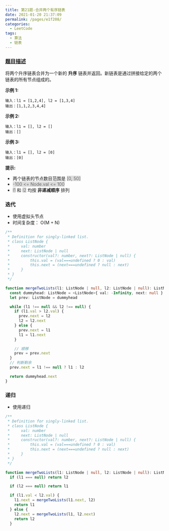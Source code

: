 ```yaml
---
title: 第21题-合并两个有序链表
date: 2021-01-20 21:37:09
permalink: /pages/e1f208/
categories:
  - LeetCode
tags:
  - 算法
  - 链表
---
```


### [题目描述](https://leetcode-cn.com/problems/merge-two-sorted-lists/)

将两个升序链表合并为一个新的 **升序** 链表并返回。新链表是通过拼接给定的两个链表的所有节点组成的。

<!-- more -->

**示例 1:**

```
输入：l1 = [1,2,4], l2 = [1,3,4]
输出：[1,1,2,3,4,4]
```

**示例 2:**

```
输入：l1 = [], l2 = []
输出：[]
```

**示例 3:**

```
输入：l1 = [], l2 = [0]
输出：[0]
```

**提示:**

- 两个链表的节点数目范围是 <span style="background: #ddd; color: #666;">[0, 50]</span>
- <span style="background: #ddd; color: #666;">-100 <= Node.val <= 100</span>
- <span style="background: #ddd; color: #666;">l1</span> 和 <span style="background: #ddd; color: #666;">l2</span> 均按 **非递减顺序** 排列

### 迭代

- 使用虚拟头节点
- 时间复杂度： O(M + N)

```TypeScript
/**
 * Definition for singly-linked list.
 * class ListNode {
 *     val: number
 *     next: ListNode | null
 *     constructor(val?: number, next?: ListNode | null) {
 *         this.val = (val===undefined ? 0 : val)
 *         this.next = (next===undefined ? null : next)
 *     }
 * }
 */

function mergeTwoLists(l1: ListNode | null, l2: ListNode | null): ListNode | null {
  const dummyhead: ListNode = <ListNode>{ val: -Infinity, next: null }
  let prev: ListNode = dummyhead

  while (l1 !== null && l2 !== null) {
    if (l1.val > l2.val) {
      prev.next = l2
      l2 = l2.next
    } else {
      prev.next = l1
      l1 = l1.next
    }

    // 顺移
    prev = prev.next
  }
  // 判断剩余
  prev.next = l1 !== null ? l1 : l2

  return dummyhead.next
}
```

### 递归

- 使用递归

```TypeScript
/**
 * Definition for singly-linked list.
 * class ListNode {
 *     val: number
 *     next: ListNode | null
 *     constructor(val?: number, next?: ListNode | null) {
 *         this.val = (val===undefined ? 0 : val)
 *         this.next = (next===undefined ? null : next)
 *     }
 * }
 */

function mergeTwoLists(l1: ListNode | null, l2: ListNode | null): ListNode | null {
  if (l1 === null) return l2

  if (l2 === null) return l1

  if (l1.val < l2.val) {
    l1.next = mergeTwoLists(l1.next, l2)
    return l1
  } else {
    l2.next = mergeTwoLists(l1, l2.next)
    return l2
  }
```
